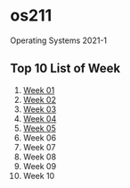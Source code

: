 # os211
Operating Systems 2021-1

## Top 10 List of Week

1. [Week 01](https://mirsalsa.github.io/os211/W01/)
2. [Week 02](https://mirsalsa.github.io/os211/W02/)
3. [Week 03](https://mirsalsa.github.io/os211/W03/)
4. [Week 04](https://mirsalsa.github.io/os211/W04/)
5. [Week 05](https://mirsalsa.github.io/os211/W05/)
6. Week 06
7. Week 07
8. Week 08
9. Week 09
10. Week 10
